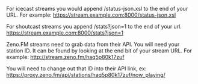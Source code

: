 For icecast streams you would append /status-json.xsl to the end of your URL. For example:
https://stream.example.com:8000/status-json.xsl

For shoutcast streams you append /stats?json=1 to the end of your url.
https://stream.example.com:8000/stats?json=1

Zeno.FM streams need to grab data from their API. You will need your station ID. It can be found by looking at the end bit of your stream URL. For example:
http://stream.zeno.fm/haq5p80k17zuf 

You will need to change out that ID into their API link, ex:
https://proxy.zeno.fm/api/stations/haq5p80k17zuf/now_playing/